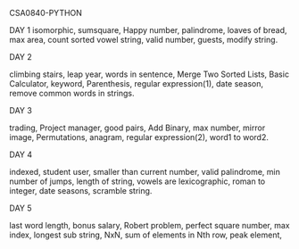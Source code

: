 CSA0840-PYTHON  

DAY 1
isomorphic,
sumsquare,
Happy number,
palindrome,
loaves of bread,
max area,
count sorted vowel string,
valid number,
guests,
modify string.

DAY 2

climbing stairs,
leap year,
words in sentence,
Merge Two Sorted Lists,
Basic Calculator,
keyword,
Parenthesis,
regular expression(1),
date season,
remove common words in strings.

DAY 3

trading,
Project manager,
good pairs,
Add Binary,
max number,
mirror image,
Permutations,
anagram,
regular expression(2),
word1 to word2.

DAY 4

indexed,
student user,
smaller than current number,
valid palindrome,
min number of jumps,
length of string,
vowels are lexicographic,
roman to integer,
date seasons,
scramble string.


DAY 5 

last word length,
bonus salary,
Robert problem,
perfect square number,
max index,
longest sub string,
NxN,
sum of elements in Nth row,
peak element,

